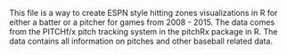This file is a way to create ESPN style hitting zones visualizations in R for either a batter or a pitcher for games from 2008 - 2015. 
The data comes from the PITCHf/x pitch tracking system in the pitchRx package in R. The data contains all information on pitches and
other baseball related data.
